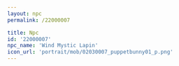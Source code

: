 ```yaml
---
layout: npc
permalink: /22000007

title: Npc
id: '22000007'
npc_name: 'Wind Mystic Lapin'
icon_url: 'portrait/mob/02030007_puppetbunny01_p.png'
---
```

